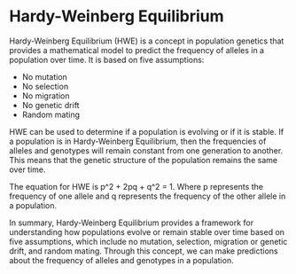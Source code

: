 # Hardy-Weinberg Equilibrium

Hardy-Weinberg Equilibrium (HWE) is a concept in population genetics that provides a mathematical model to predict the frequency of alleles in a population over time. It is based on five assumptions:

* No mutation
* No selection
* No migration
* No genetic drift
* Random mating

HWE can be used to determine if a population is evolving or if it is stable. If a population is in Hardy-Weinberg Equilibrium, then the frequencies of alleles and genotypes will remain constant from one generation to another. This means that the genetic structure of the population remains the same over time.

The equation for HWE is p^2 + 2pq + q^2 = 1. Where p represents the frequency of one allele and q represents the frequency of the other allele in a population.

In summary, Hardy-Weinberg Equilibrium provides a framework for understanding how populations evolve or remain stable over time based on five assumptions, which include no mutation, selection, migration or genetic drift, and random mating. Through this concept, we can make predictions about the frequency of alleles and genotypes in a population.
